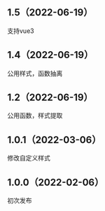 ## 1.5（2022-06-19）
支持vue3
## 1.4（2022-06-19）
公用样式，函数抽离
## 1.2（2022-06-19）
公用函数，样式提取
## 1.0.1（2022-03-06）
修改自定义样式
## 1.0.0（2022-02-06）
初次发布
